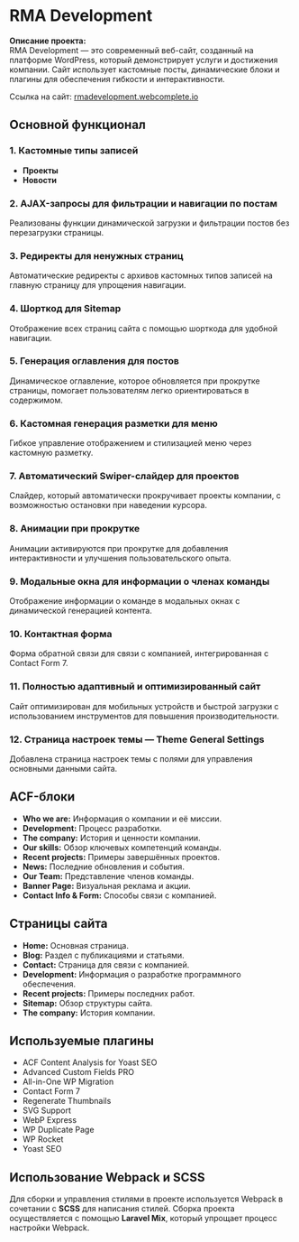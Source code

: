 # RMA Development

**Описание проекта:**  
RMA Development — это современный веб-сайт, созданный на платформе WordPress, который демонстрирует услуги и достижения компании. Сайт использует кастомные посты, динамические блоки и плагины для обеспечения гибкости и интерактивности.

Ссылка на сайт: [rmadevelopment.webcomplete.io](https://rmadevelopment.webcomplete.io/)

## Основной функционал

### 1. Кастомные типы записей
- **Проекты**
- **Новости**

### 2. AJAX-запросы для фильтрации и навигации по постам
Реализованы функции динамической загрузки и фильтрации постов без перезагрузки страницы.

### 3. Редиректы для ненужных страниц
Автоматические редиректы с архивов кастомных типов записей на главную страницу для упрощения навигации.

### 4. Шорткод для Sitemap
Отображение всех страниц сайта с помощью шорткода для удобной навигации.

### 5. Генерация оглавления для постов
Динамическое оглавление, которое обновляется при прокрутке страницы, помогает пользователям легко ориентироваться в содержимом.

### 6. Кастомная генерация разметки для меню
Гибкое управление отображением и стилизацией меню через кастомную разметку.

### 7. Автоматический Swiper-слайдер для проектов
Слайдер, который автоматически прокручивает проекты компании, с возможностью остановки при наведении курсора.

### 8. Анимации при прокрутке
Анимации активируются при прокрутке для добавления интерактивности и улучшения пользовательского опыта.

### 9. Модальные окна для информации о членах команды
Отображение информации о команде в модальных окнах с динамической генерацией контента.

### 10. Контактная форма
Форма обратной связи для связи с компанией, интегрированная с Contact Form 7.

### 11. Полностью адаптивный и оптимизированный сайт
Сайт оптимизирован для мобильных устройств и быстрой загрузки с использованием инструментов для повышения производительности.

### 12. Страница настроек темы — **Theme General Settings**
Добавлена страница настроек темы с полями для управления основными данными сайта.

## ACF-блоки

- **Who we are:** Информация о компании и её миссии.
- **Development:** Процесс разработки.
- **The company:** История и ценности компании.
- **Our skills:** Обзор ключевых компетенций команды.
- **Recent projects:** Примеры завершённых проектов.
- **News:** Последние обновления и события.
- **Our Team:** Представление членов команды.
- **Banner Page:** Визуальная реклама и акции.
- **Contact Info & Form:** Способы связи с компанией.

## Страницы сайта

- **Home:** Основная страница.
- **Blog:** Раздел с публикациями и статьями.
- **Contact:** Страница для связи с компанией.
- **Development:** Информация о разработке программного обеспечения.
- **Recent projects:** Примеры последних работ.
- **Sitemap:** Обзор структуры сайта.
- **The company:** История компании.

## Используемые плагины

- ACF Content Analysis for Yoast SEO
- Advanced Custom Fields PRO
- All-in-One WP Migration
- Contact Form 7
- Regenerate Thumbnails
- SVG Support
- WebP Express
- WP Duplicate Page
- WP Rocket
- Yoast SEO

## Использование Webpack и SCSS

Для сборки и управления стилями в проекте используется Webpack в сочетании с **SCSS** для написания стилей. Сборка проекта осуществляется с помощью **Laravel Mix**, который упрощает процесс настройки Webpack.
